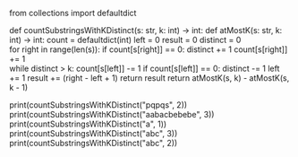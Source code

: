 from collections import defaultdict

def countSubstringsWithKDistinct(s: str, k: int) -> int:
    def atMostK(s: str, k: int) -> int:
        count = defaultdict(int)
        left = 0
        result = 0
        distinct = 0   
        for right in range(len(s)):
            if count[s[right]] == 0:
                distinct += 1
            count[s[right]] += 1     
            while distinct > k:
                count[s[left]] -= 1
                if count[s[left]] == 0:
                    distinct -= 1
                left += 1 
            result += (right - left + 1)
        return result
    return atMostK(s, k) - atMostK(s, k - 1)

print(countSubstringsWithKDistinct("pqpqs", 2))       
print(countSubstringsWithKDistinct("aabacbebebe", 3))
print(countSubstringsWithKDistinct("a", 1))           
print(countSubstringsWithKDistinct("abc", 3))         
print(countSubstringsWithKDistinct("abc", 2))         
